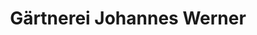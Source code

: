 ---
title: "Gärtnerei Johannes Werner"
url: /recklinghausen/gaertnerei-johannes-werner/
shop: Garten-Center
---
